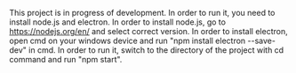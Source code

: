 This project is in progress of development. In order to run it, you need to install node.js and electron.
In order to install node.js, go to https://nodejs.org/en/ and select correct version.
In order to install electron, open cmd on your windows device and run "npm install electron --save-dev" in cmd.
In order to run it, switch to the directory of the project with cd command and run "npm start".
